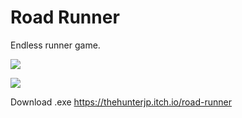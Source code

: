 # Road Runner
 Endless runner game.

![](https://i.gyazo.com/07d026797416f8015ff60c54082ffb6a.png)

![](https://i.gyazo.com/f5d72635cb2408543ace4d8004949a94.png)

Download .exe
https://thehunterjp.itch.io/road-runner

